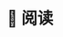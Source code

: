 ---
title: "📖 阅读"
description: "素食则气不浊；独宿则神不浊；默坐则心不浊；读书则口不浊。"
hidemeta: true # 是否隐藏文章的元信息，如发布日期、作者等
weight: 3
---